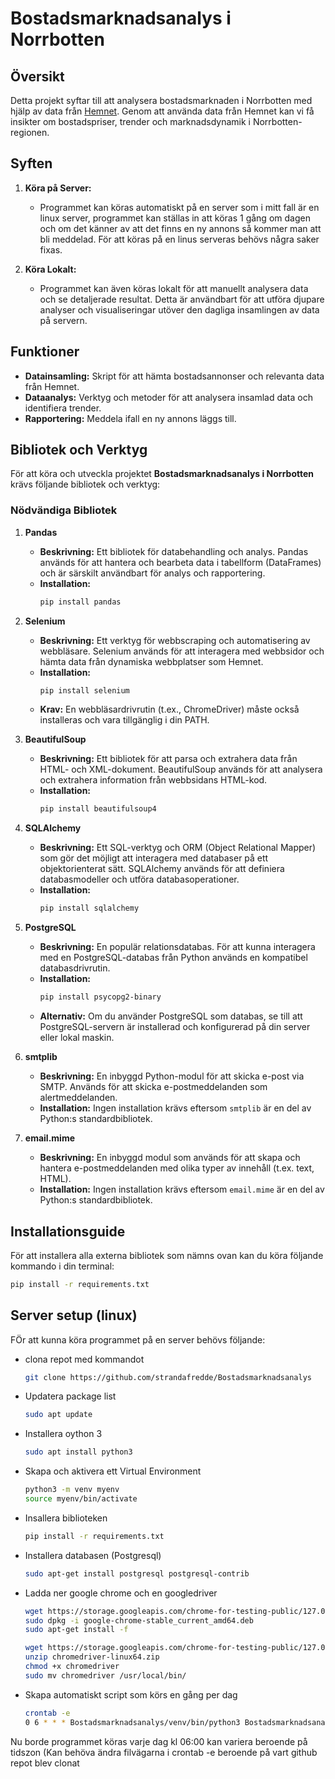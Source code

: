 # Bostadsmarknadsanalys i Norrbotten

## Översikt

Detta projekt syftar till att analysera bostadsmarknaden i Norrbotten med hjälp av data från [Hemnet](https://www.hemnet.se/). Genom att använda data från Hemnet kan vi få insikter om bostadspriser, trender och marknadsdynamik i Norrbotten-regionen.

## Syften
1. **Köra på Server:**
   - Programmet kan köras automatiskt på en server som i mitt fall är en linux server, programmet kan ställas in att köras 1 gång om dagen och om det känner av att det finns en ny annons så kommer man att bli meddelad. För att köras på en linus serveras behövs
     några saker fixas.

2. **Köra Lokalt:**
   - Programmet kan även köras lokalt för att manuellt analysera data och se detaljerade resultat. Detta är användbart för att utföra djupare analyser och visualiseringar utöver den dagliga insamlingen av data på servern.

## Funktioner

- **Datainsamling:** Skript för att hämta bostadsannonser och relevanta data från Hemnet.
- **Dataanalys:** Verktyg och metoder för att analysera insamlad data och identifiera trender.
- **Rapportering:** Meddela ifall en ny annons läggs till.

## Bibliotek och Verktyg

För att köra och utveckla projektet **Bostadsmarknadsanalys i Norrbotten** krävs följande bibliotek och verktyg:

### Nödvändiga Bibliotek

1. **Pandas**
   - **Beskrivning:** Ett bibliotek för databehandling och analys. Pandas används för att hantera och bearbeta data i tabellform (DataFrames) och är särskilt användbart för analys och rapportering.
   - **Installation:**
     ```bash
     pip install pandas
     ```

2. **Selenium**
   - **Beskrivning:** Ett verktyg för webbscraping och automatisering av webbläsare. Selenium används för att interagera med webbsidor och hämta data från dynamiska webbplatser som Hemnet.
   - **Installation:**
     ```bash
     pip install selenium
     ```
   - **Krav:** En webbläsardrivrutin (t.ex., ChromeDriver) måste också installeras och vara tillgänglig i din PATH.

3. **BeautifulSoup**
   - **Beskrivning:** Ett bibliotek för att parsa och extrahera data från HTML- och XML-dokument. BeautifulSoup används för att analysera och extrahera information från webbsidans HTML-kod.
   - **Installation:**
     ```bash
     pip install beautifulsoup4
     ```

4. **SQLAlchemy**
   - **Beskrivning:** Ett SQL-verktyg och ORM (Object Relational Mapper) som gör det möjligt att interagera med databaser på ett objektorienterat sätt. SQLAlchemy används för att definiera databasmodeller och utföra databasoperationer.
   - **Installation:**
     ```bash
     pip install sqlalchemy
     ```

5. **PostgreSQL**
   - **Beskrivning:** En populär relationsdatabas. För att kunna interagera med en PostgreSQL-databas från Python används en kompatibel databasdrivrutin.
   - **Installation:**
     ```bash
     pip install psycopg2-binary
     ```
   - **Alternativ:** Om du använder PostgreSQL som databas, se till att PostgreSQL-servern är installerad och konfigurerad på din server eller lokal maskin.

6. **smtplib**
   - **Beskrivning:** En inbyggd Python-modul för att skicka e-post via SMTP. Används för att skicka e-postmeddelanden som alertmeddelanden.
   - **Installation:** Ingen installation krävs eftersom `smtplib` är en del av Python:s standardbibliotek.

7. **email.mime**
   - **Beskrivning:** En inbyggd modul som används för att skapa och hantera e-postmeddelanden med olika typer av innehåll (t.ex. text, HTML).
   - **Installation:** Ingen installation krävs eftersom `email.mime` är en del av Python:s standardbibliotek.

## Installationsguide

För att installera alla externa bibliotek som nämns ovan kan du köra följande kommando i din terminal:

```bash
pip install -r requirements.txt
```
## Server setup (linux)

FÖr att kunna köra programmet på en server behövs följande:
- clona repot med kommandot
  ```bash
  git clone https://github.com/strandafredde/Bostadsmarknadsanalys
  ```
- Updatera package list
  ```bash
  sudo apt update
  ```
- Installera oython 3
  ```bash
  sudo apt install python3
  ```
- Skapa och aktivera ett Virtual Environment
  ```bash
  python3 -m venv myenv
  source myenv/bin/activate
  ```
- Insallera biblioteken
  ```bash
  pip install -r requirements.txt
  ```
- Installera databasen (Postgresql)
  ```bash
  sudo apt-get install postgresql postgresql-contrib
  ```
- Ladda ner google chrome och en googledriver
  ```bash
  wget https://storage.googleapis.com/chrome-for-testing-public/127.0.6533.119/linux64/chrome-linux64.zip
  sudo dpkg -i google-chrome-stable_current_amd64.deb
  sudo apt-get install -f
  ```
  ```bash
  wget https://storage.googleapis.com/chrome-for-testing-public/127.0.6533.119/linux64/chromedriver-linux64.zip
  unzip chromedriver-linux64.zip
  chmod +x chromedriver
  sudo mv chromedriver /usr/local/bin/
  ```
- Skapa automatiskt script som körs en gång per dag
  ```bash
  crontab -e
  0 6 * * * Bostadsmarknadsanalys/venv/bin/python3 Bostadsmarknadsanalys/main.py >> Bostadsmarknadsanalys/logfile.log 2>&1
  ```
Nu borde programmet köras varje dag kl 06:00 kan variera beroende på tidszon
(Kan behöva ändra filvägarna i crontab -e beroende på vart github repot blev clonat




